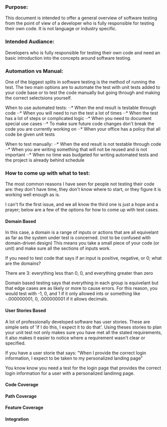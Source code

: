 
### Purpose: 

This document is intended to offer a general overview of software testing from the point of view of a developer who is fully responsible for testing their own code. It is not language or industry specific.

### Intended Audiance:

Developers who is fully responsible for testing their own code and need an basic introduction into the concepts around software testing.

### Automation vs Manual:

One of the biggest splits in software testing is the method of running the test. The two main options are to automate the test with unit tests added to your code base or to test the code manually but going through and making the correct selectsions yourself.

When to use automated tests: 
⋅⋅* When the end result is testable through code
⋅⋅* When you will need to run the test a lot of times
⋅⋅* When the test has a lot of steps or complicated logic
⋅⋅* When you need to document special use cases
⋅⋅* To make sure future code changes don't break the code you are currently working on
⋅⋅* When your office has a policy that all code be given unit tests

When to test manually:
⋅⋅* When the end result is not testable through code
⋅⋅* When you are writing something that will not be reused and is not important
⋅⋅* When no time was budgeted for writing automated tests and the project is already behind schedule

### How to come up with what to test:

The most common reasons I have seen for people not testing their code are: they don't have time, they don't know where to start, or they figure it is working well enough as is.

I can't fix the first issue, and we all know the third one is just a hope and a prayer; below are a few of the options for how to come up with test cases.

#### Domain Based

In this case, a domain is a range of inputs or actions that are all equivelant as far as the system under test is concerned. (not to be confused with domain-driven design) This means you take a small piece of your code (or unit) and make sure all the sections of inputs work. 

If you need to test code that says if an input is positive, negative, or 0; what are the domains?

There are 3: everything less than 0, 0, and everything greater than zero

Domain based testing says that everything in each group is equivelant but that edge cases are as likely or more to cause errors. For this reason, you would test with -1, 0, and 1 if it only allowed ints or something like -.000000001, 0, .000000001 if it allows decimals.

#### User Stories Based

A lot of professionally developed software has user stories. These are simple sets of 'if I do this, I expect it to do that'. Using theses stories to plan your unit test not only makes sure you have met all the stated requirements, it also makes it easier to notice where a requirement wasn't clear or specified. 

If you have a user storie that says: "When I provide the correct login information, I expect to be taken to my personalized landing page"

You know know you need a test for the login page that provides the correct login information for a user with a personalized landinng page. 

#### Code Coverage

#### Path Coverage

#### Feature Coverage

#### Integration
